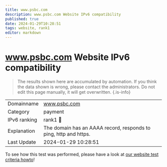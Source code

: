 ```yaml
---
title: www.psbc.com
description: www.psbc.com Website IPv6 compatibility
published: true
date: 2024-01-29T10:28:51
tags: website, rank1
editor: markdown
---
```


# www.psbc.com Website IPv6 compatibility

> The results shown here are accumulated by automation. If you think the data shown is wrong, please contact the administrators. 
> Do not edit this page manually, it will get overwritten.
{.is-info}


|   |   |
| - | - |
| Domainname | www.psbc.com
| Category | payment |
| IPv6 ranking | rank1 :1st_place_medal: |
| Explanation | The domain has an AAAA record, responds to ping, http and https. |
| Last Update | 2024-01-29 10:28:51 |

To see how this test was performed, please have a look at [our website test criteria howto](/howto/testcriteria/website)!

